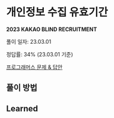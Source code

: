 # 개인정보 수집 유효기간

**2023 KAKAO BLIND RECRUITMENT**

풀이 일자: 23.03.01

정답률: 34% (23.03.01 기준)

[프로그래머스 문제 & 답안](https://school.programmers.co.kr/learn/courses/30/lessons/150370)


## 풀이 방법



## Learned
